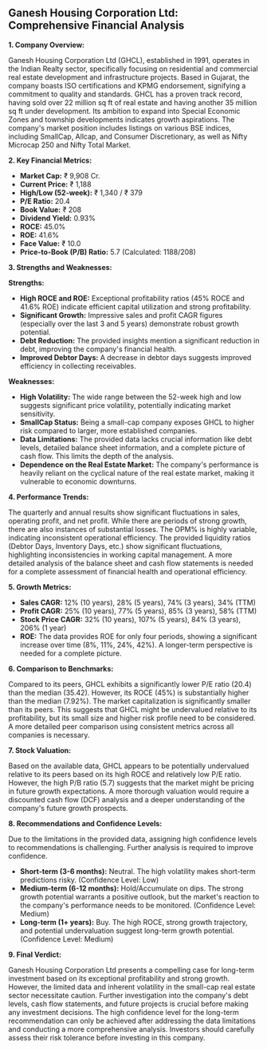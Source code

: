 ## Ganesh Housing Corporation Ltd: Comprehensive Financial Analysis

**1. Company Overview:**

Ganesh Housing Corporation Ltd (GHCL), established in 1991, operates in the Indian Realty sector, specifically focusing on residential and commercial real estate development and infrastructure projects.  Based in Gujarat, the company boasts ISO certifications and KPMG endorsement, signifying a commitment to quality and standards.  GHCL has a proven track record, having sold over 22 million sq ft of real estate and having another 35 million sq ft under development.  Its ambition to expand into Special Economic Zones and township developments indicates growth aspirations.  The company's market position includes listings on various BSE indices, including SmallCap, Allcap, and Consumer Discretionary, as well as Nifty Microcap 250 and Nifty Total Market.


**2. Key Financial Metrics:**

* **Market Cap:** ₹ 9,908 Cr.
* **Current Price:** ₹ 1,188
* **High/Low (52-week):** ₹ 1,340 / ₹ 379
* **P/E Ratio:** 20.4
* **Book Value:** ₹ 208
* **Dividend Yield:** 0.93%
* **ROCE:** 45.0%
* **ROE:** 41.6%
* **Face Value:** ₹ 10.0
* **Price-to-Book (P/B) Ratio:** 5.7 (Calculated: 1188/208)


**3. Strengths and Weaknesses:**

**Strengths:**

* **High ROCE and ROE:**  Exceptional profitability ratios (45% ROCE and 41.6% ROE) indicate efficient capital utilization and strong profitability.
* **Significant Growth:**  Impressive sales and profit CAGR figures (especially over the last 3 and 5 years) demonstrate robust growth potential.
* **Debt Reduction:** The provided insights mention a significant reduction in debt, improving the company's financial health.
* **Improved Debtor Days:**  A decrease in debtor days suggests improved efficiency in collecting receivables.


**Weaknesses:**

* **High Volatility:** The wide range between the 52-week high and low suggests significant price volatility, potentially indicating market sensitivity.
* **SmallCap Status:**  Being a small-cap company exposes GHCL to higher risk compared to larger, more established companies.
* **Data Limitations:** The provided data lacks crucial information like debt levels, detailed balance sheet information, and a complete picture of cash flow.  This limits the depth of the analysis.
* **Dependence on the Real Estate Market:** The company's performance is heavily reliant on the cyclical nature of the real estate market, making it vulnerable to economic downturns.


**4. Performance Trends:**

The quarterly and annual results show significant fluctuations in sales, operating profit, and net profit. While there are periods of strong growth, there are also instances of substantial losses.  The OPM% is highly variable, indicating inconsistent operational efficiency.  The provided liquidity ratios (Debtor Days, Inventory Days, etc.) show significant fluctuations, highlighting inconsistencies in working capital management.  A more detailed analysis of the balance sheet and cash flow statements is needed for a complete assessment of financial health and operational efficiency.


**5. Growth Metrics:**

* **Sales CAGR:** 12% (10 years), 28% (5 years), 74% (3 years), 34% (TTM)
* **Profit CAGR:** 25% (10 years), 77% (5 years), 85% (3 years), 58% (TTM)
* **Stock Price CAGR:** 32% (10 years), 107% (5 years), 84% (3 years), 206% (1 year)
* **ROE:**  The data provides ROE for only four periods, showing a significant increase over time (8%, 11%, 24%, 42%).  A longer-term perspective is needed for a complete picture.


**6. Comparison to Benchmarks:**

Compared to its peers, GHCL exhibits a significantly lower P/E ratio (20.4) than the median (35.42).  However, its ROCE (45%) is substantially higher than the median (7.92%).  The market capitalization is significantly smaller than its peers.  This suggests that GHCL might be undervalued relative to its profitability, but its small size and higher risk profile need to be considered.  A more detailed peer comparison using consistent metrics across all companies is necessary.


**7. Stock Valuation:**

Based on the available data, GHCL appears to be potentially undervalued relative to its peers based on its high ROCE and relatively low P/E ratio.  However, the high P/B ratio (5.7) suggests that the market might be pricing in future growth expectations.  A more thorough valuation would require a discounted cash flow (DCF) analysis and a deeper understanding of the company's future growth prospects.


**8. Recommendations and Confidence Levels:**

Due to the limitations in the provided data, assigning high confidence levels to recommendations is challenging.  Further analysis is required to improve confidence.

* **Short-term (3-6 months):**  Neutral.  The high volatility makes short-term predictions risky.  (Confidence Level: Low)
* **Medium-term (6-12 months):**  Hold/Accumulate on dips.  The strong growth potential warrants a positive outlook, but the market's reaction to the company's performance needs to be monitored. (Confidence Level: Medium)
* **Long-term (1+ years):**  Buy.  The high ROCE, strong growth trajectory, and potential undervaluation suggest long-term growth potential. (Confidence Level: Medium)


**9. Final Verdict:**

Ganesh Housing Corporation Ltd presents a compelling case for long-term investment based on its exceptional profitability and strong growth. However, the limited data and inherent volatility in the small-cap real estate sector necessitate caution.  Further investigation into the company's debt levels, cash flow statements, and future projects is crucial before making any investment decisions.  The high confidence level for the long-term recommendation can only be achieved after addressing the data limitations and conducting a more comprehensive analysis.  Investors should carefully assess their risk tolerance before investing in this company.

